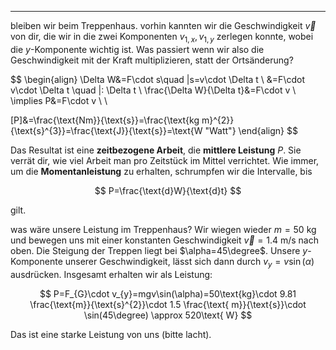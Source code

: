 ***

bleiben wir beim Treppenhaus. vorhin kannten wir die Geschwindigkeit $\vec{v}$ von dir, die wir in die zwei Komponenten $v_{1,x},v_{1,y}$ zerlegen konnte, wobei die $y$-Komponente wichtig ist. Was passiert wenn wir also die Geschwindigkeit mit der Kraft multiplizieren, statt der Ortsänderung?

$$
\begin{align}
\Delta W&=F\cdot s\quad |s=v\cdot \Delta t \\
&=F\cdot v\cdot \Delta t \quad |: \Delta t \\
\frac{\Delta W}{\Delta t}&=F\cdot v \\
\implies P&=F\cdot v \\ \\

[P]&=\frac{\text{Nm}}{\text{s}}=\frac{\text{kg m}^{2}}{\text{s}^{3}}=\frac{\text{J}}{\text{s}}=\text{W "Watt"}
\end{align}
$$

Das Resultat ist eine **zeitbezogene Arbeit**, die **mittlere Leistung** $P$. Sie verrät dir, wie viel Arbeit man pro Zeitstück im Mittel verrichtet. Wie immer, um die **Momentanleistung** zu erhalten, schrumpfen wir die Intervalle, bis

$$
P=\frac{\text{d}W}{\text{d}t}
$$

gilt.

was wäre unsere Leistung im Treppenhaus? Wir wiegen wieder $m=50\text{ kg}$ und bewegen uns mit einer konstanten Geschwindigkeit $\vec{v}=1.4\text{ m/s}$ nach oben. Die Steigung der Treppen liegt bei $\alpha=45\degree$. Unsere $y$-Komponente unserer Geschwindigkeit, lässt sich dann durch $v_{y}=v \sin(\alpha)$ ausdrücken. Insgesamt erhalten wir als Leistung:

$$
P=F_{G}\cdot v_{y}=mgv\sin(\alpha)=50\text{kg}\cdot 9.81 \frac{\text{m}}{\text{s}^{2}}\cdot 1.5 \frac{\text{ m}}{\text{s}}\cdot \sin(45\degree) \approx 520\text{ W}
$$

Das ist eine starke Leistung von uns (bitte lacht).